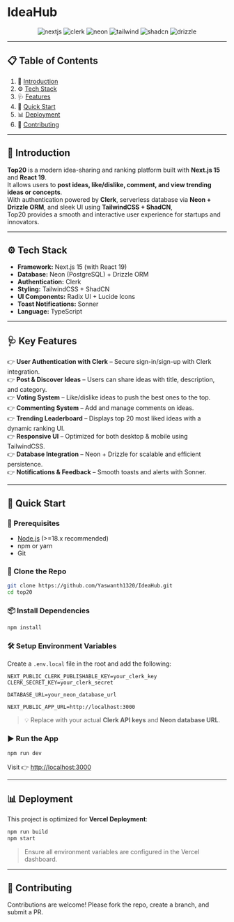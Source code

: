 # IdeaHub

<div align="center">
  <div>
    <img src="https://img.shields.io/badge/-Next_JS-black?style=for-the-badge&logo=nextdotjs&logoColor=white" alt="nextjs" />
    <img src="https://img.shields.io/badge/-Clerk-black?style=for-the-badge&logo=clerk&logoColor=white&color=3A0CA3" alt="clerk" />
    <img src="https://img.shields.io/badge/-Neon-black?style=for-the-badge&logo=postgresql&logoColor=white&color=336791" alt="neon" />
    <img src="https://img.shields.io/badge/-TailwindCSS-black?style=for-the-badge&logo=tailwindcss&logoColor=white&color=38BDF8" alt="tailwind" />
    <img src="https://img.shields.io/badge/-ShadCN_UI-black?style=for-the-badge&logo=radixui&logoColor=white&color=7C3AED" alt="shadcn" />
    <img src="https://img.shields.io/badge/-DrizzleORM-black?style=for-the-badge&logo=drizzle&logoColor=white&color=0A9396" alt="drizzle" />
  </div>
</div>

---

## 📋 Table of Contents

1. 🧠 [Introduction](#introduction)
2. ⚙️ [Tech Stack](#tech-stack)
3. 🩺 [Features](#features)
4. 🚀 [Quick Start](#quick-start)
5. 📊 [Deployment](#deployment)
6. 🤝 [Contributing](#contributing)

---

## 🧠 Introduction

**Top20** is a modern idea-sharing and ranking platform built with **Next.js 15** and **React 19**.  
It allows users to **post ideas, like/dislike, comment, and view trending ideas or concepts**.  
With authentication powered by **Clerk**, serverless database via **Neon + Drizzle ORM**, and sleek UI using **TailwindCSS + ShadCN**,  
Top20 provides a smooth and interactive user experience for startups and innovators.

---

## ⚙️ Tech Stack

- **Framework:** Next.js 15 (with React 19)
- **Database:** Neon (PostgreSQL) + Drizzle ORM
- **Authentication:** Clerk
- **Styling:** TailwindCSS + ShadCN
- **UI Components:** Radix UI + Lucide Icons
- **Toast Notifications:** Sonner
- **Language:** TypeScript

---

## 🩺 Key Features

👉 **User Authentication with Clerk** – Secure sign-in/sign-up with Clerk integration.  
👉 **Post & Discover Ideas** – Users can share ideas with title, description, and category.  
👉 **Voting System** – Like/dislike ideas to push the best ones to the top.  
👉 **Commenting System** – Add and manage comments on ideas.  
👉 **Trending Leaderboard** – Displays top 20 most liked ideas with a dynamic ranking UI.  
👉 **Responsive UI** – Optimized for both desktop & mobile using TailwindCSS.  
👉 **Database Integration** – Neon + Drizzle for scalable and efficient persistence.  
👉 **Notifications & Feedback** – Smooth toasts and alerts with Sonner.  

---

## 🚀 Quick Start

### 🔧 Prerequisites

- [Node.js](https://nodejs.org/) (>=18.x recommended)
- npm or yarn
- Git

### 📁 Clone the Repo

```bash
git clone https://github.com/Yaswanth1320/IdeaHub.git
cd top20
```

### 📦 Install Dependencies

```bash
npm install
```

### 🛠️ Setup Environment Variables

Create a `.env.local` file in the root and add the following:

```env
NEXT_PUBLIC_CLERK_PUBLISHABLE_KEY=your_clerk_key
CLERK_SECRET_KEY=your_clerk_secret

DATABASE_URL=your_neon_database_url

NEXT_PUBLIC_APP_URL=http://localhost:3000
```

> 💡 Replace with your actual **Clerk API keys** and **Neon database URL**.

### ▶️ Run the App

```bash
npm run dev
```

Visit 👉 <http://localhost:3000>

---

## 📊 Deployment

This project is optimized for **Vercel Deployment**:

```bash
npm run build
npm start
```

> Ensure all environment variables are configured in the Vercel dashboard.

---

## 🤝 Contributing

Contributions are welcome! Please fork the repo, create a branch, and submit a PR.
